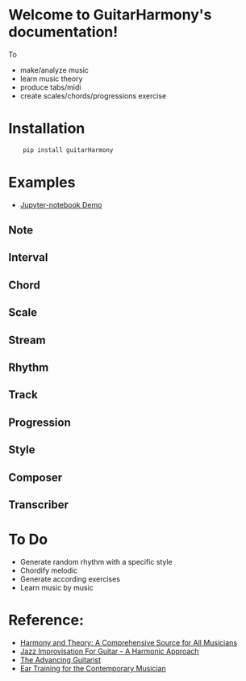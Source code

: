 # Welcome to GuitarHarmony's documentation!

To
- make/analyze music
- learn music theory
- produce tabs/midi
- create scales/chords/progressions exercise 

# Installation
```bash
    pip install guitarHarmony
```

# Examples
- [Jupyter-notebook Demo](https://github.com/heeryerate/Guitar-Harmony/blob/master/examples/develop_test.ipynb)

## Note
## Interval
## Chord
## Scale
## Stream
## Rhythm
## Track
## Progression
## Style
## Composer
## Transcriber

# To Do
- Generate random rhythm with a specific style
- Chordify melodic
- Generate according exercises
- Learn music by music

# Reference:
- [Harmony and Theory: A Comprehensive Source for All Musicians](https://www.amazon.com/Harmony-Theory-Comprehensive-Musicians-Essential/dp/0793579910)
- [Jazz Improvisation For Guitar - A Harmonic Approach](https://www.amazon.com/dp/0876391048/ref=pd_lpo_sbs_dp_ss_1?pf_rd_p=1944687662&pf_rd_s=lpo-top-stripe-1&pf_rd_t=201&pf_rd_i=0634017721&pf_rd_m=ATVPDKIKX0DER&pf_rd_r=8ZX63RCG5PY74773KXAX)
- [The Advancing Guitarist](https://www.amazon.com/Advancing-Guitarist-Mick-Goodrick/dp/0881885894)
- [Ear Training for the Contemporary Musician](https://www.amazon.com/Ear-Training-Contemporary-Musician-Elliott/dp/0793581931/ref=sr_1_1?s=books&ie=UTF8&qid=1472993043&sr=1-1&keywords=ear+training+for+the+contemporary+musician) 










<!-- # License
This was made by Esparami [heeryerate@gmail.com](mailto:heeryerate@gmail.com).
 -->
<!-- - [GitHub/musthe](https://github.com/gciruelos/musthe)
- [GitHub/midiutil](https://github.com/duggan/midiutil)
- [music21](http://web.mit.edu/music21/)
- [Aria Maestosa](http://ariamaestosa.sourceforge.net/index.html)
- [Other resources](https://wiki.python.org/moin/PythonInMusic) -->
